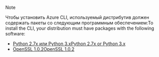 > [!NOTE]
> <span data-ttu-id="ee714-101">Чтобы установить Azure CLI, используемый дистрибутив должен содержать пакеты со следующим программным обеспечением:</span><span class="sxs-lookup"><span data-stu-id="ee714-101">To install the CLI, your distribution must have packages with the following software:</span></span>
> * [<span data-ttu-id="ee714-102">Python 2.7x или Python 3.x</span><span class="sxs-lookup"><span data-stu-id="ee714-102">Python 2.7x or Python 3.x</span></span>](https://ww.python.org/downloads/)
> * [<span data-ttu-id="ee714-103">OpenSSL 1.0.2</span><span class="sxs-lookup"><span data-stu-id="ee714-103">OpenSSL 1.0.2</span></span>](https://www.openssl.org/source/)
